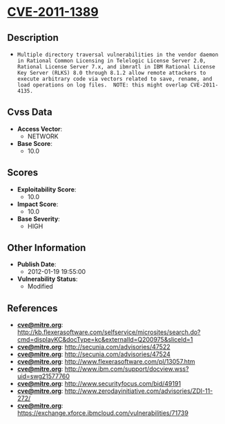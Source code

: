 
# [CVE-2011-1389](http://kb.flexerasoftware.com/selfservice/microsites/search.do?cmd=displayKC&docType=kc&externalId=Q200975&sliceId=1)

## Description

- `Multiple directory traversal vulnerabilities in the vendor daemon in Rational Common Licensing in Telelogic License Server 2.0, Rational License Server 7.x, and ibmratl in IBM Rational License Key Server (RLKS) 8.0 through 8.1.2 allow remote attackers to execute arbitrary code via vectors related to save, rename, and load operations on log files.  NOTE: this might overlap CVE-2011-4135.`

## Cvss Data

- **Access Vector**:
  - NETWORK
- **Base Score**:
  - 10.0

## Scores

- **Exploitability Score**:
  - 10.0
- **Impact Score**:
  - 10.0
- **Base Severity**:
  - HIGH

## Other Information

- **Publish Date**:
  - 2012-01-19 19:55:00
- **Vulnerability Status**:
  - Modified

## References

- **cve@mitre.org**: http://kb.flexerasoftware.com/selfservice/microsites/search.do?cmd=displayKC&docType=kc&externalId=Q200975&sliceId=1
- **cve@mitre.org**: http://secunia.com/advisories/47522
- **cve@mitre.org**: http://secunia.com/advisories/47524
- **cve@mitre.org**: http://www.flexerasoftware.com/pl/13057.htm
- **cve@mitre.org**: http://www.ibm.com/support/docview.wss?uid=swg21577760
- **cve@mitre.org**: http://www.securityfocus.com/bid/49191
- **cve@mitre.org**: http://www.zerodayinitiative.com/advisories/ZDI-11-272/
- **cve@mitre.org**: https://exchange.xforce.ibmcloud.com/vulnerabilities/71739
